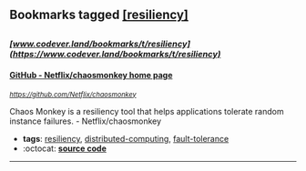 ## Bookmarks tagged [[resiliency]](https://www.codever.land/search?q=[resiliency])

_<sup><sup>[www.codever.land/bookmarks/t/resiliency](https://www.codever.land/bookmarks/t/resiliency)</sup></sup>_
---
#### [GitHub - Netflix/chaosmonkey home page](https://github.com/Netflix/chaosmonkey)
_<sup>https://github.com/Netflix/chaosmonkey</sup>_

Chaos Monkey is a resiliency tool that helps applications tolerate random instance failures. - Netflix/chaosmonkey
* **tags**: [resiliency](../tagged/resiliency.md), [distributed-computing](../tagged/distributed-computing.md), [fault-tolerance](../tagged/fault-tolerance.md)
* :octocat: **[source code](https://github.com/Netflix/chaosmonkey)**
---
